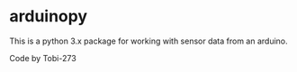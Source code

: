 # arduinopy
This is a python 3.x package for working with sensor data from an arduino.

Code by Tobi-273
